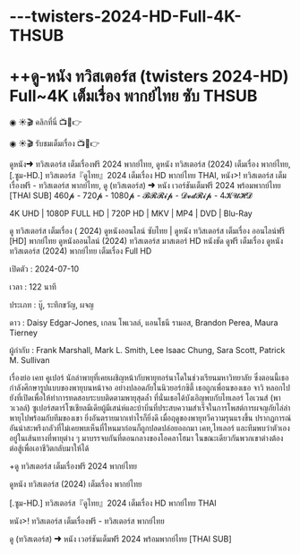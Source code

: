 # ---twisters-2024-HD-Full-4K-THSUB

<h1 class="heading-element" dir="auto">++ดู-หนัง ทวิสเตอร์ส (twisters 2024-HD) Full~4K เต็มเรื่อง พากย์ไทย ซับ THSUB</h1>

◉ ☀🎬 คลิกที่นี่ 📺📱👉<a href='https://jisswatch.com/th/movie/718821/Twisters' style='display:none;'> พทวิสเตอร์ส Twisters เต็มเรื่อง ดพากย์ไทย HD 2024</a>

◉ ☀🎬 รับชมเต็มเรื่อง 📺📱👉<a href='https://jisswatch.com/th/movie/718821/Twisters' style='display:none;'> พทวิสเตอร์ส Twisters เต็มเรื่อง ดพากย์ไทย HD 2024</a>

ดูหนัง➜ ทวิสเตอร์ส เต็มเรื่องฟรี 2024 พากย์ไทย, ดูหนัง ทวิสเตอร์ส (2024) เต็มเรื่อง พากย์ไทย, [.ซูม-HD.] ทวิสเตอร์ส『ดูไทย』2024 เต็มเรื่อง HD พากย์ไทย THAI, หนัง>! ทวิสเตอร์ส เต็มเรื่องฟรี - ทวิสเตอร์ส พากย์ไทย, ดู (ทวิสเตอร์ส) ➜ หนัง เวอร์ชันเต็มฟรี 2024 พร้อมพากย์ไทย [THAI SUB] 460𝓹 - 720𝓹 - 1080𝓹 - 𝓑𝓡𝓡𝓲𝓹 - 𝓓𝓿𝓭𝓡𝓲𝓹 - 4𝓚𝓤𝓗𝓓

4K UHD | 1080P FULL HD | 720P HD | MKV | MP4 | DVD | Blu-Ray

ดู ทวิสเตอร์ส เต็มเรื่อง ( 2024) ดูหนังออนไลน์ ซับไทย | ดูหนัง ทวิสเตอร์ส เต็มเรื่อง ออนไลน์ฟรี [HD] พากย์ไทย ดูหนังออนไลน์ (2024) ทวิสเตอร์ส มาสเตอร์ HD หนังชัด ดูฟรี เต็มเรื่อง ดูหนัง ทวิสเตอร์ส (2024) พากย์ไทย เต็มเรื่อง Full HD



เปิดตัว : 2024-07-10



เวลา : 122 นาที



ประเภท : บู๊, ระทึกขวัญ, ผจญ



ดาว : Daisy Edgar-Jones, เกลน โพเวลล์, แอนโธนี รามอส, Brandon Perea, Maura Tierney



ผู้กำกับ : Frank Marshall, Mark L. Smith, Lee Isaac Chung, Sara Scott, Patrick M. Sullivan



เรื่องย่อ เคท คูเปอร์ นักล่าพายุที่เคยเผชิญหน้ากับพายุทอร์นาโดในช่วงเรียนมหาวิทยาลัย ซึ่งตอนนี้เธอกำลังศึกษารูปแบบของพายุบนหน้าจอ อย่างปลอดภัยในนิวยอร์กซิตี้ เธอถูกเพื่อนของเธอ จาวิ หลอกไปยังที่เปิดเพื่อให้ทำการทดสอบระบบติดตามพายุสุดล้ำ ที่นั่นเธอได้บังเอิญพบกับไทเลอร์ โอเวนส์ (พาวเวลล์) ซูเปอร์สตาร์โซเชียลมีเดียผู้มีเสน่ห์และบ้าบิ่นที่ประสบความสำเร็จในการโพสต์การผจญภัยไล่ล่าพายุไปพร้อมกับทีมของเขา ยิ่งอันตรายมากเท่าไรก็ยิ่งดี เมื่อฤดูของพายุทวีความรุนแรงขึ้น ปรากฏการณ์อันน่าสะพรึงกลัวที่ไม่เคยพบเห็นที่ไหนมาก่อนก็ถูกปลดปล่อยออกมา เคท,ไทเลอร์ และทีมพบว่าตัวเองอยู่ในเส้นทางที่พายุต่าง ๆ มาบรรจบกันที่ตอนกลางของโอคลาโฮมา ในขณะเดียวกันพวกเขาต่างต้องต่อสู้เพื่อเอาชีวิตกลับมาให้ได้



+ดู ทวิสเตอร์ส เต็มเรื่องฟรี 2024 พากย์ไทย



ดูหนัง ทวิสเตอร์ส (2024) เต็มเรื่อง พากย์ไทย



[.ซูม-HD.] ทวิสเตอร์ส『ดูไทย』2024 เต็มเรื่อง HD พากย์ไทย THAI



หนัง>! ทวิสเตอร์ส เต็มเรื่องฟรี - ทวิสเตอร์ส พากย์ไทย



ดู (ทวิสเตอร์ส) ➜ หนัง เวอร์ชันเต็มฟรี 2024 พร้อมพากย์ไทย [THAI SUB]

